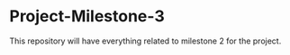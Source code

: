 # Project-Milestone-3

This repository will have everything related to milestone 2 for the project.
